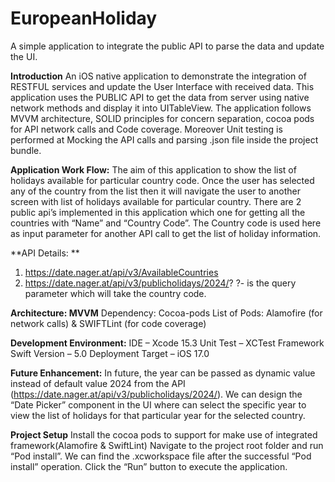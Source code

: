 # EuropeanHoliday
 A simple application to integrate the public API to parse the data and update the UI.

 **Introduction**
 An iOS native application to demonstrate the integration of RESTFUL services and update the  User Interface with received data. This application 
 uses the PUBLIC API to get the data from server using native network methods and display it into UITableView. The application follows 
 MVVM architecture, SOLID principles for concern separation, cocoa pods for API network calls and Code coverage.  Moreover Unit testing is 
 performed at Mocking the API calls and parsing .json file inside the project bundle. 

 **Application Work Flow:**
 The aim of this application to show the list of holidays available for particular country code. Once the user has selected any of the country 
 from the list then it will navigate the user to another screen with list of holidays available for particular country. There are 2 public api’s 
 implemented in this application which one for getting all the countries with “Name” and “Country Code”. The Country code is used here as input 
 parameter for another API call to get the list of holiday information. 

**API Details: **
1) https://date.nager.at/api/v3/AvailableCountries
2) https://date.nager.at/api/v3/publicholidays/2024/?
	?- is the query parameter which will take the country code. 

**Architecture: MVVM**
Dependency: Cocoa-pods
List of Pods: Alamofire (for network calls) & SWIFTLint (for code coverage)

**Development Environment:**
IDE – Xcode 15.3
Unit Test – XCTest Framework
Swift Version – 5.0
Deployment Target – iOS 17.0

**Future Enhancement:**
In future, the year can be passed as dynamic value instead of default value 2024 from the API (https://date.nager.at/api/v3/publicholidays/2024/). We can design the “Date Picker” component in the UI where can select the specific year to view the list of holidays for that particular year for the selected country.

**Project Setup**
Install the cocoa pods to support for make use of integrated framework(Alamofire & SwiftLint)
Navigate to the project root folder and run “Pod install”.
We can find the .xcworkspace file after the successful “Pod install” operation.
Click the “Run” button to execute the application.



